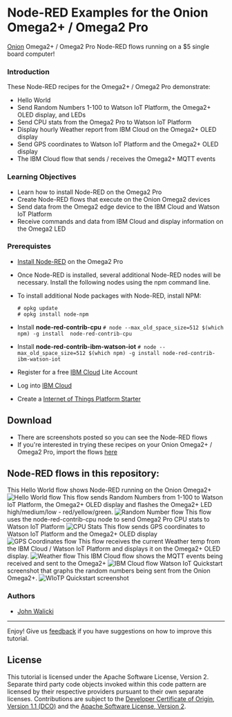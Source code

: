 # Node-RED Examples for the Onion Omega2+ / Omega2 Pro

[Onion](https://onion.io/) Omega2+ / Omega2 Pro Node-RED flows running on a $5 single board computer!

### Introduction

These Node-RED recipes for the Omega2+ / Omega2 Pro demonstrate:
- Hello World
- Send Random Numbers 1-100 to Watson IoT Platform, the Omega2+ OLED display, and LEDs
- Send CPU stats from the Omega2 Pro to Watson IoT Platform
- Display hourly Weather report from IBM Cloud on the Omega2+ OLED display
- Send GPS coordinates to Watson IoT Platform and the Omega2+ OLED display
- The IBM Cloud flow that sends / receives the Omega2+ MQTT events

### Learning Objectives

- Learn how to install Node-RED on the Omega2 Pro
- Create Node-RED flows that execute on the Onion Omega2 devices
- Send data from the Omega2 edge device to the IBM Cloud and Watson IoT Platform
- Receive commands and data from IBM Cloud and display information on the Omega2 LED 

### Prerequistes

- [Install Node-RED](https://github.com/OnionIoT/Onion-Docs/blob/master/Omega2/Documentation/Doing-Stuff/Installing-Software/node-red.md) on the Omega2 Pro
- Once Node-RED is installed, several additional Node-RED nodes will be necessary. Install the following nodes using the npm command line.
- To install additional Node packages with Node-RED,  install NPM:
  ```
  # opkg update
  # opkg install node-npm
  ```

- Install **node-red-contrib-cpu**
 ```# node --max_old_space_size=512 $(which npm) -g install  node-red-contrib-cpu```
- Install **node-red-contrib-ibm-watson-iot**
 ```# node --max_old_space_size=512 $(which npm) -g install node-red-contrib-ibm-watson-iot```
- Register for a free [IBM Cloud](https://cloud.ibm.com/registration?cm_mmc=ibmdev-_-omega2-_-gitbhub-_-jwalicki) Lite Account
- Log into [IBM Cloud](http://cloud.ibm.com)
- Create a [Internet of Things Platform Starter](https://cloud.ibm.com/catalog/starters/internet-of-things-platform-starter) 


## Download

- There are screenshots posted so you can see the Node-RED flows
- If you're interested in trying these recipes on your Onion Omega2+ / Omega2 Pro, import the flows [here](flows/OnionPro-NodeRED-examples.json)


## Node-RED flows in this repository:
This Hello World flow shows Node-RED running on the Onion Omega2+
![Hello World flow](screenshots/OnionOmega2-HelloWorld-NodeRED-flow.png?raw=true "Omega2 Hello World flow")
This flow sends Random Numbers from 1-100 to Watson IoT Platform, the Omega2+ OLED display and flashes the Omega2+ LED high/medium/low - red/yellow/green.
![Random Number flow](screenshots/OnionOmega2-SendData2WIoTP-NodeRED-flow.png?raw=true "Omega2 Random Num to Watson flow")
This flow uses the node-red-contrib-cpu node to send Omega2 Pro CPU stats to Watson IoT Platform
![CPU Stats](screenshots/Omega2Pro-NodeRED-WIoTP-CPU-flow.png?raw=true "Omega2 Pro CPU Stats flow")
This flow sends GPS coordinates to Watson IoT Platform and the Omega2+ OLED display
![GPS Coordinates flow](screenshots/OnionOmega2-GPS2OLEDWatsonIoT-NodeRED-flow.png?raw=true "Omega2 GPS Coors to Watson flow")
This flow receives the current Weather temp from the IBM Cloud / Watson IoT Platform and displays it on the Omega2+ OLED display.
![Weather flow](screenshots/OnionOmega2-WeatherReport2OLED-NodeRED-flow.png?raw=true "Omega2 Weather report from Watson flow")
This IBM Cloud flow shows the MQTT events being received and sent to the Omega2+
![IBM Cloud flow](screenshots/IBMCloud-OnionOmega2-sendreceive-MQTT-Events.png?raw=true "Omega2 IBMCloud Watson flow")
Watson IoT Quickstart screenshot that graphs the random numbers being sent from the Onion Omega2+.
![WIoTP Quickstart screenshot](screenshots/WatsonIoT-QuickStart-OnionOmega2-graph-MQTT-Events.png?raw=true "Watson IoT Quickstart graph of Omega2 data")

### Authors

- [John Walicki](https://github.com/johnwalicki)

___

Enjoy!  Give us [feedback](https://github.com/johnwalicki/Node-RED-Onion-Omega2-Examples/issues) if you have suggestions on how to improve this tutorial.

## License

This tutorial is licensed under the Apache Software License, Version 2.  Separate third party code objects invoked within this code pattern are licensed by their respective providers pursuant to their own separate licenses. Contributions are subject to the [Developer Certificate of Origin, Version 1.1 (DCO)](https://developercertificate.org/) and the [Apache Software License, Version 2](http://www.apache.org/licenses/LICENSE-2.0.txt).
